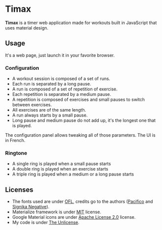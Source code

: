 # Timax
**Timax** is a timer web application made for workouts built in JavaScript that uses material design.

## Usage
It's a web page, just launch it in your favorite browser.

### Configuration
- A workout session is composed of a set of runs. 
- Each run is separated by a long pause.
- A run is composed of a set of repetition of exercise. 
- Each repetition is separated by a medium pause.
- A repetition is composed of exercises and small pauses to switch between exercises.
- All exercises are of the same length.
- A run always starts by a small pause. 
- Long pause and medium pause do not add up, it's the longest one that is played.

The configuration panel allows tweaking all of those parameters. The UI is in French.

### Ringtone
- A single ring is played when a small pause starts
- A double ring is played when an exercise starts
- A triple ring is played when a medium or a long pause starts

## Licenses
- The fonts used are under [OFL](https://choosealicense.com/licenses/ofl-1.1/), credits go to the authors ([Pacifico](https://fonts.google.com/specimen/Pacifico) and [Signika Negative](https://fonts.google.com/specimen/Signika+Negative)).
- Materialize framework is under [MIT](https://choosealicense.com/licenses/mit/) license.
- Google Material icons are under [Apache License 2.0](https://choosealicense.com/licenses/apache-2.0/) license.
- My code is under [The Unlicense](https://choosealicense.com/licenses/unlicense/).
